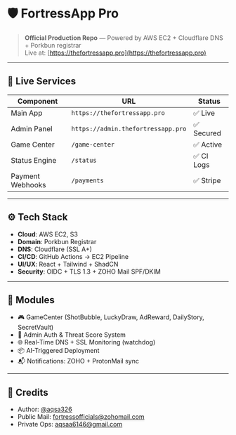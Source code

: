 # 🛡️ FortressApp Pro

> **Official Production Repo** — Powered by AWS EC2 + Cloudflare DNS + Porkbun registrar  
> Live at: [https://thefortressapp.pro](https://thefortressapp.pro)

---

## 🚀 Live Services

| Component        | URL                                  | Status    |
|------------------|---------------------------------------|-----------|
| Main App         | `https://thefortressapp.pro`          | ✅ Live    |
| Admin Panel      | `https://admin.thefortressapp.pro`    | ✅ Secured |
| Game Center      | `/game-center`                        | ✅ Active  |
| Status Engine    | `/status`                             | ✅ CI Logs |
| Payment Webhooks | `/payments`                           | ✅ Stripe  |

---

## ⚙️ Tech Stack

- **Cloud**: AWS EC2, S3
- **Domain**: Porkbun Registrar
- **DNS**: Cloudflare (SSL A+)
- **CI/CD**: GitHub Actions → EC2 Pipeline
- **UI/UX**: React + Tailwind + ShadCN
- **Security**: OIDC + TLS 1.3 + ZOHO Mail SPF/DKIM

---

## 🧩 Modules

- 🎮 GameCenter (ShotBubble, LuckyDraw, AdReward, DailyStory, SecretVault)
- 🔐 Admin Auth & Threat Score System
- 🌐 Real-Time DNS + SSL Monitoring (watchdog)
- 📦 AI-Triggered Deployment
- 📬 Notifications: ZOHO + ProtonMail sync

---

## 🧠 Credits

- Author: [@aqsa326](https://github.com/aqsa326)  
- Public Mail: fortressofficials@zohomail.com  
- Private Ops: aqsaa6146@gmail.com
